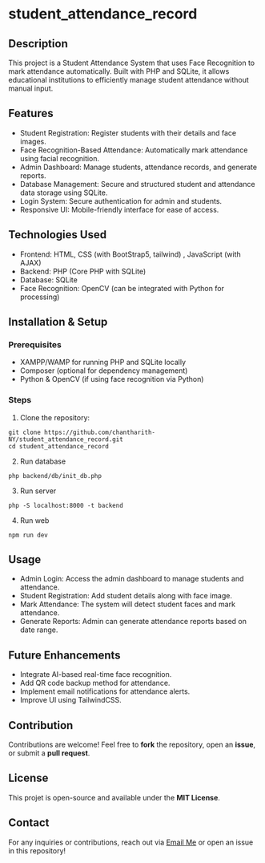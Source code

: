 # student_attendance_record

## Description

This project is a Student Attendance System that uses Face Recognition to mark attendance automatically. Built with PHP and SQLite, it allows educational institutions to efficiently manage student attendance without manual input.

## Features
- Student Registration: Register students with their details and face images.
- Face Recognition-Based Attendance: Automatically mark attendance using facial recognition.
- Admin Dashboard: Manage students, attendance records, and generate reports.
- Database Management: Secure and structured student and attendance data storage using SQLite.
- Login System: Secure authentication for admin and students.
- Responsive UI: Mobile-friendly interface for ease of access.

## Technologies Used
- Frontend: HTML, CSS (with BootStrap5, tailwind) , JavaScript (with AJAX)
- Backend: PHP (Core PHP with SQLite)
- Database: SQLite
- Face Recognition: OpenCV (can be integrated with Python for processing)


## Installation & Setup
### Prerequisites
- XAMPP/WAMP for running PHP and SQLite locally
- Composer (optional for dependency management)
- Python & OpenCV (if using face recognition via Python)

### Steps
1. Clone the repository:
```
git clone https://github.com/chantharith-NY/student_attendance_record.git
cd student_attendance_record
```
2. Run database

```
php backend/db/init_db.php
```

3. Run server

```
php -S localhost:8000 -t backend
```

4. Run web
```
npm run dev
```

## Usage
- Admin Login: Access the admin dashboard to manage students and attendance.
- Student Registration: Add student details along with face image.
- Mark Attendance: The system will detect student faces and mark attendance.
- Generate Reports: Admin can generate attendance reports based on date range.

## Future Enhancements
- Integrate AI-based real-time face recognition.
- Add QR code backup method for attendance.
- Implement email notifications for attendance alerts.
- Improve UI using TailwindCSS.

## Contribution
Contributions are welcome! Feel free to **fork** the repository, open an **issue**, or submit a **pull request**.

## License
This projet is open-source and available under the **MIT License**.

## Contact
For any inquiries or contributions, reach out via [Email Me](mailto:chantharith77@gmail.com) or open an issue in this repository!
